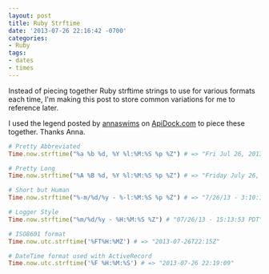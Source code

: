 ```yaml
---
layout: post
title: Ruby Strftime
date: '2013-07-26 22:16:42 -0700'
categories:
- Ruby
tags:
- dates
- times
---
```

Instead of piecing together Ruby strftime strings to use for various formats each time, I'm making this post to store common variations for me to reference later.

I used the legend posted by [annaswims](http://apidock.com/users/annaswims) on [ApiDock.com](http://apidock.com/rails/ActiveSupport/TimeWithZone/strftime) to piece these together. Thanks Anna.

``` ruby
# Pretty Abbreviated
Time.now.strftime("%a %b %d, %Y %l:%M:%S %p %Z") # => "Fri Jul 26, 2013  3:06:04 PM PDT"

# Pretty Long
Time.now.strftime("%A %B %d, %Y %l:%M:%S %p %Z") # => "Friday July 26, 2013  3:06:53 PM PDT"

# Short but Human
Time.now.strftime("%-m/%d/%y - %-l:%M:%S %p %Z") # => "7/26/13 - 3:10:15 PM PDT"

# Logger Style
Time.now.strftime("%m/%d/%y - %H:%M:%S %Z") # "07/26/13 - 15:13:53 PDT"

# ISO8601 format
Time.now.utc.strftime('%FT%H:%MZ') # => "2013-07-26T22:15Z"

# DateTime format used with ActiveRecord
Time.now.utc.strftime('%F %H:%M:%S') # => "2013-07-26 22:19:09"
```
